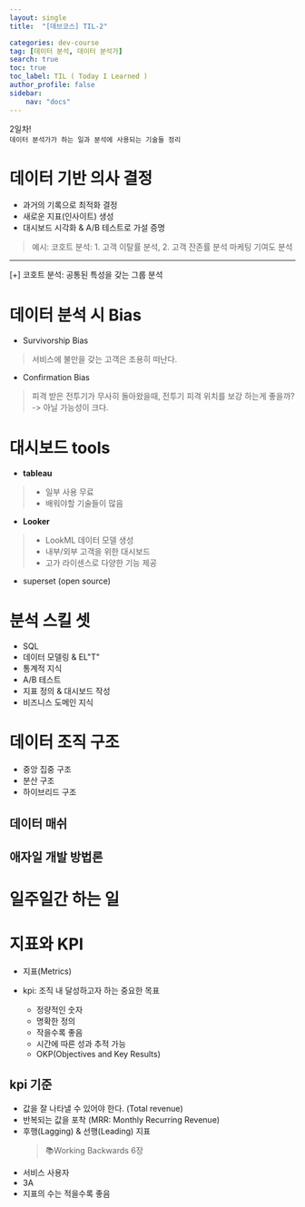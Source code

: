 ```yaml
---
layout: single
title:  "[데브코스] TIL-2"

categories: dev-course
tag: [데이터 분석, 데이터 분석가]
search: true
toc: true
toc_label: TIL ( Today I Learned )
author_profile: false
sidebar:
    nav: "docs"
---
```

2일차!  
`데이터 분석가가 하는 일과 분석에 사용되는 기술들 정리`

# 데이터 기반 의사 결정
- 과거의 기록으로 최적화 결정
- 새로운 지표(인사이트) 생성 
- 대시보드 시각화 & A/B 테스트로 가설 증명

>예시:
>코호트 분석: 1. 고객 이탈률 분석, 2. 고객 잔존률 분석
>마케팅 기여도 분석
---
[+] 코호트 분석: 공통된 특성을 갖는 그룹 분석

# 데이터 분석 시 Bias
- Survivorship Bias
> 서비스에 불만을 갖는 고객은 조용히 떠난다.
- Confirmation Bias
> 피격 받은 전투기가 무사히 돌아왔을때, 전투기 피격 위치를 보강 하는게 좋을까? -> 아닐 가능성이 크다.

# 대시보드 tools
- **tableau**
> - 일부 사용 무료
> - 배워야할 기술들이 많음

- **Looker**
> - LookML 데이터 모델 생성
> - 내부/외부 고객을 위한 대시보드
> - 고가 라이센스로 다양한 기능 제공

- superset (open source)

# 분석 스킬 셋
- SQL
- 데이터 모델링 & EL"T"
- 통계적 지식
- A/B 테스트
- 지표 정의 & 대시보드 작성
- 비즈니스 도메인 지식

# 데이터 조직 구조
- 중앙 집중 구조
- 분산 구조
- 하이브리드 구조

## 데이터 매쉬

## 애자일 개발 방법론

# 일주일간 하는 일

# 지표와 KPI
- 지표(Metrics)

- kpi: 조직 내 달성하고자 하는 중요한 목표
    - 정량적인 숫자
    - 명확한 정의
    - 작을수록 좋음
    - 시간에 따른 성과 추적 가능
    - OKP(Objectives and Key Results)

## kpi 기준
- 값을 잘 나타낼 수 있어야 한다. (Total revenue)
- 반복되는 값을 포착 (MRR: Monthly Recurring Revenue)
- 후행(Lagging) & 선행(Leading) 지표
    > 📚Working Backwards 6장
- 서비스 사용자
- 3A
- 지표의 수는 적을수록 좋음
